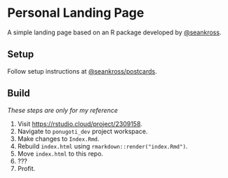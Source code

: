 # Personal Landing Page
A simple landing page based on an R package developed by [@seankross](github.com/seankross).

## Setup
Follow setup instructions at [@seankross/postcards](github.com/seankross/postcards).

## Build

*These steps are only for my reference*

1. Visit https://rstudio.cloud/project/2309158.
2. Navigate to `ponugoti_dev` project workspace.
3. Make changes to `Index.Rmd`.
4. Rebuild `index.html` using `rmarkdown::render("index.Rmd")`.
5. Move `index.html` to this repo.
6. ???
7. Profit.
